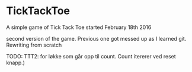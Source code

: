 # TickTackToe
A simple game of Tick Tack Toe 
started February 18th 2016

second version of the game. Previous one got messed up as I learned git. Rewriting from scratch

TODO:
TTT2: for løkke som går opp til count. Count itererer ved reset knapp.) 
